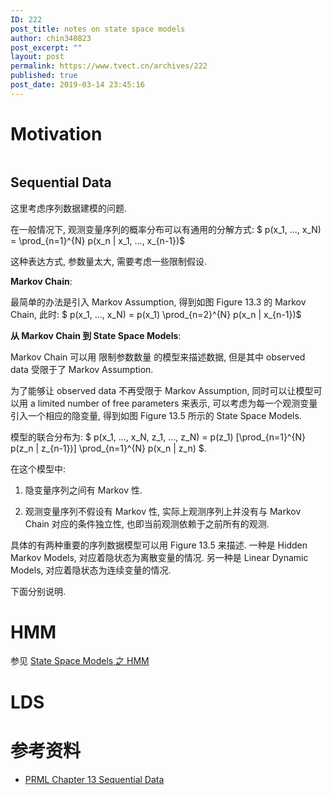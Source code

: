 ```yaml
---
ID: 222
post_title: notes on state space models
author: chin340823
post_excerpt: ""
layout: post
permalink: https://www.tvect.cn/archives/222
published: true
post_date: 2019-03-14 23:45:16
---
```

<h1>Motivation</h1>

<img src="https://www.tvect.cn/wp-content/uploads/2019/03/758ee40569603466ba0c6a8efe39ba4e.png" alt="" />

<h2>Sequential Data</h2>

这里考虑序列数据建模的问题.

在一般情况下, 观测变量序列的概率分布可以有通用的分解方式: $ p(x_1, ..., x_N) = \prod_{n=1}^{N} p(x_n | x_1, ..., x_{n-1})$

这种表达方式, 参数量太大, 需要考虑一些限制假设.

<strong>Markov Chain</strong>:

最简单的办法是引入 Markov Assumption, 得到如图 Figure 13.3 的 Markov Chain, 此时: $ p(x_1, ..., x_N) = p(x_1) \prod_{n=2}^{N} p(x_n | x_{n-1})$

<strong>从 Markov Chain 到 State Space Models</strong>:

Markov Chain 可以用 限制参数数量 的模型来描述数据, 但是其中 observed data 受限于了 Markov Assumption.

为了能够让 observed data 不再受限于 Markov Assumption, 同时可以让模型可以用 a limited number of free parameters 来表示, 可以考虑为每一个观测变量引入一个相应的隐变量, 得到如图 Figure 13.5 所示的 State Space Models.

模型的联合分布为: $ p(x_1, ..., x_N, z_1, ..., z_N) = p(z_1) [\prod_{n=1}^{N} p(z_n | z_{n-1})] \prod_{n=1}^{N} p(x_n | z_n) $.

在这个模型中:

<ol>
<li>隐变量序列之间有 Markov 性.</p></li>
<li><p>观测变量序列不假设有 Markov 性, 实际上观测序列上并没有与 Markov Chain 对应的条件独立性, 也即当前观测依赖于之前所有的观测.</p></li>
</ol>

<p>具体的有两种重要的序列数据模型可以用 Figure 13.5 来描述. 一种是 Hidden Markov Models, 对应着隐状态为离散变量的情况. 另一种是 Linear Dynamic Models, 对应着隐状态为连续变量的情况.

下面分别说明.

<h1>HMM</h1>

参见 <a href="https://www.tvect.cn/archives/224">State Space Models 之 HMM</a>

<h1>LDS</h1>

<h1>参考资料</h1>

<ul>
<li><a href="">PRML Chapter 13 Sequential Data</a></li>
</ul>